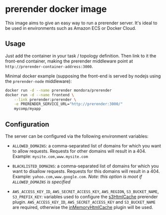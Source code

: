 # prerender docker image

This image aims to give an easy way to run a prerender server. It's ideal to be
used in environments such as Amazon ECS or Docker Cloud.

## Usage

Just add the container in your task / topology definition. Then link to it the
front-end container, making the prerender middleware point at
`http://prerender-container-address:3000`.

Minimal docker example (supposing the front-end is served by nodejs using the
`prerender-node` middleware):

```sh
docker run -d --name prerender mondora/prerender
docker run -d --name frontend \
    --link prerender:prerender \
    -e PRERENDER_SERVICE_URL="http://prerender:3000/"
    mycomp/myapp
```

## Configuration

The server can be configured via the following environment variables:

* `ALLOWED_DOMAINS`: a comma-separated list of domains for which you want to
  allow requests. Requests for other domains will result in a 404. Example:
  `mysite.com,www.mysite.com`

* `BLACKLISTED_DOMAINS`: a comma-separated list of domains for which you want to
  disallow requests. Requests for this domains will result in a 404. Example:
  `yahoo.com,www.google.com`. _Note: this option is moot if `ALLOWED_DOMAINS`
  is specified_

* `AWS_ACCESS_KEY_ID`, `AWS_SECRET_ACCESS_KEY`, `AWS_REGION`, `S3_BUCKET_NAME`,
  `S3_PREFIX_KEY`: variables used to configure the
  [s3HtmlCache](https://git.io/vw0C5) prerender plugin. `AWS_ACCESS_KEY_ID`,
  `AWS_SECRET_ACCESS_KEY` and `S3_BUCKET_NAME` are required, otherwise the
  [inMemoryHtmlCache](https://git.io/vw0CN) plugin will be used.

